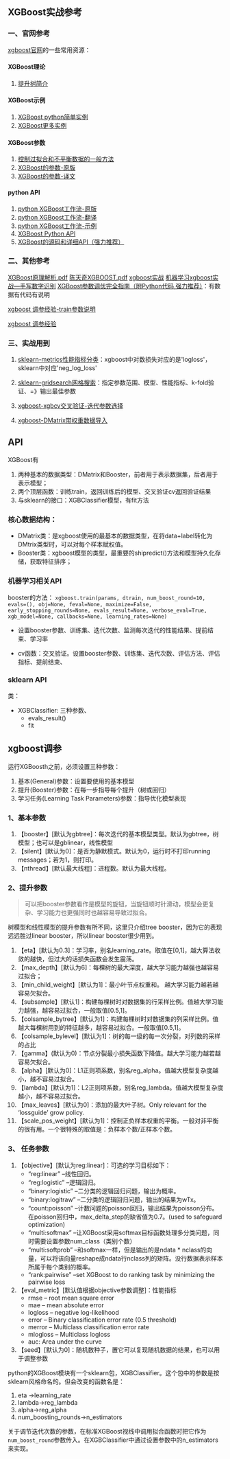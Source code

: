 ## XGBoost实战参考

### 一、官网参考
[xgboost官网](http://xgboost.readthedocs.io/en/latest/)的一些常用资源：

#### XGBoost理论
1. [提升树简介](http://xgboost.readthedocs.io/en/latest/model.html)

#### XGBoost示例
1. [XGBoost python简单实例](http://xgboost.readthedocs.io/en/latest/get_started/index.html)
2. [XGBoost更多实例](https://github.com/dmlc/xgboost/tree/master/demo)

#### XGBoost参数
1. [控制过拟合和不平衡数据的一般方法](http://xgboost.readthedocs.io/en/latest/how_to/param_tuning.html)
2. [XGBoost的参数-原版](http://xgboost.readthedocs.io/en/latest/parameter.html)
3. [XGBoost的参数-译文](https://jiayi797.github.io/2017/04/28/xgboost%E5%8F%82%E6%95%B0/)

#### python API
1. [python XGBoost工作流-原版](http://xgboost.readthedocs.io/en/latest/python/python_intro.html)
2. [python XGBoost工作流-翻译](http://blog.csdn.net/zc02051126/article/details/46771793)
3. [python XGBoost工作流-示例](https://github.com/tqchen/xgboost/tree/master/demo/guide-python)
4. [XGBoost Python API](http://xgboost.readthedocs.io/en/latest/python/python_api.html)
5. [XGBoost的源码和详细API（强力推荐）](https://rdrr.io/cran/xgboost/api/)

### 二、其他参考

[XGBoost原理解析.pdf]()
[陈天奇XGBOOST.pdf]()
[xgboost实战]()
[机器学习xgboost实战—手写数字识别](http://blog.csdn.net/eddy_zheng/article/details/50496186)
[XGBoost参数调优完全指南（附Python代码,强力推荐）](http://blog.csdn.net/u010657489/article/details/51952785)：有数据有代码有说明

[xgboost 调参经验-train参数说明](http://blog.csdn.net/u010414589/article/details/51153310)

[xgboost 调参经验](http://blog.csdn.net/u010414589/article/details/51153310)

### 三、实战用到

1. [sklearn-metrics性能指标分类](http://scikit-learn.org/stable/modules/model_evaluation.html#scoring-parameter)：xgboost中对数损失对应的是'logloss'，sklearn中对应'neg_log_loss'

2. [sklearn-gridsearch网格搜索](http://scikit-learn.org/stable/modules/generated/sklearn.model_selection.GridSearchCV.html)：指定参数范围、模型、性能指标、k-fold验证、=》输出最佳参数

3. [xgboost-xgbcv交叉验证-迭代参数选择](http://xgboost.readthedocs.io/en/latest/python/python_api.html)

4. [xgboost-DMatrix带权重数据导入](http://xgboost.readthedocs.io/en/latest/python/python_intro.html)




## API

XGBoost有
1. 两种基本的数据类型：DMatrix和Booster，前者用于表示数据集，后者用于表示模型；
2. 两个顶层函数：训练train，返回训练后的模型、交叉验证cv返回验证结果
3. 与sklearn的接口：XGBClassifier模型，有fit方法

### 核心数据结构：
- DMatrix类：是xgboost使用的最基本的数据类型，在将data+label转化为DMtrix类型时，可以对每个样本赋权值。
- Booster类：xgboost模型的类型，最重要的shipredict()方法和模型持久化存储，获取特征排序；

### 机器学习相关API
booster的方法：
`xgboost.train(params, dtrain, num_boost_round=10, evals=(), obj=None, feval=None, maximize=False, early_stopping_rounds=None, evals_result=None, verbose_eval=True, xgb_model=None, callbacks=None, learning_rates=None)`

- 设置booster参数、训练集、迭代次数、监测每次迭代的性能结果、提前结束、学习率

- cv函数：交叉验证。设置booster参数、训练集、迭代次数、评估方法、评估指标、提前结束、

### sklearn API
类：
- XGBClassifier: 三种参数、
    - evals_result()
    - fit
    

## xgboost调参
运行XGBoosth之前，必须设置三种参数：
1. 基本(General)参数：设置要使用的基本模型
2. 提升(Booster)参数：在每一步指导每个提升（树或回归）
3. 学习任务(Learning Task Parameters)参数：指导优化模型表现

### 1、基本参数

1. 【booster】[默认为gbtree]：每次迭代的基本模型类型。默认为gbtree，树模型；也可以是gblinear，线性模型
2. 【silent】[默认为0]：是否为静默模式。默认为0，运行时不打印running messages；若为1，则打印。
3. 【nthread】[默认最大线程]：进程数。默认为最大线程。

### 2、提升参数
> 可以把booster参数看作是模型的旋钮，当旋钮顺时针滑动，模型会更复杂、学习能力也更强同时也越容易导致过拟合。

树模型和线性模型的提升参数有所不同，这里只介绍tree booster，因为它的表现远远胜过linear booster，所以linear booster很少用到。

1. 【eta】[默认为0.3]：学习率，别名learning_rate。取值在[0,1]，越大算法收敛的越快，但过大的话损失函数会发生震荡。
2. 【max_depth】[默认为6]：每棵树的最大深度，越大学习能力越强也越容易过拟合；
3. 【min_child_weight】[默认为1]：最小叶节点权重和。
越大学习能力越若越容易欠拟合。
4. 【subsample】[默认1]：构建每棵树时对数据集的行采样比例。值越大学习能力越强，越容易过拟合，一般取值[0.5,1]。
5. 【colsample_bytree】[默认为1]：构建每棵树时对数据集的列采样比例。值越大每棵树用到的特征越多，越容易过拟合。一般取值[0.5,1]。
6. 【colsample_bylevel】[默认为1]：树的每一级的每一次分裂，对列数的采样的占比
7. 【gamma】(默认为0)：节点分裂最小损失函数下降值。越大学习能力越若越容易欠拟合。
8. 【alpha】[默认为0]：L1正则项系数，别名reg_alpha。值越大模型复杂度越小，越不容易过拟合。
9. 【lambda】[默认为1]：L2正则项系数，别名reg_lambda。值越大模型复杂度越小，越不容易过拟合。
10. 【max_leaves】[默认为0]：添加的最大叶子树。Only relevant for the ‘lossguide’ grow policy.
11. 【scale_pos_weight】[默认为1]：控制正负样本权重的平衡。一般对非平衡的很有用。一个很特殊的取值是：负样本个数/正样本个数。

### 3、 任务参数

1. 【objective】[默认为reg:linear]：可选的学习目标如下：
    - “reg:linear” –线性回归。
    - “reg:logistic” –逻辑回归。
    - “binary:logistic” –二分类的逻辑回归问题，输出为概率。
    - “binary:logitraw” –二分类的逻辑回归问题，输出的结果为wTx。
    - “count:poisson” –计数问题的poisson回归，输出结果为poisson分布。在poisson回归中，max_delta_step的缺省值为0.7。(used to safeguard optimization)
    - “multi:softmax” –让XGBoost采用softmax目标函数处理多分类问题，同时需要设置参数num_class（类别个数）
    - “multi:softprob” –和softmax一样，但是输出的是ndata * nclass的向量，可以将该向量reshape成ndata行nclass列的矩阵。没行数据表示样本所属于每个类别的概率。
    - “rank:pairwise” –set XGBoost to do ranking task by minimizing the pairwise loss
2. 【eval_metric】[默认值根据objective参数调整]：性能指标
    - rmse – root mean square error
    - mae – mean absolute error
    - logloss – negative log-likelihood
    - error – Binary classification error rate (0.5 threshold)
    - merror – Multiclass classification error rate
    - mlogloss – Multiclass logloss
    - auc: Area under the curve
3. 【seed】[默认为0]：随机数种子，置它可以复现随机数据的结果，也可以用于调整参数

python的XGBoost模块有一个sklearn包，XGBClassifier。这个包中的参数是按sklearn风格命名的。但会改变的函数名是：

1. eta ->learning_rate 
2. lambda->reg_lambda 
3. alpha->reg_alpha 
4. num_boosting_rounds->n_estimators

关于调节迭代次数的参数，在标准XGBoost视线中调用拟合函数时把它作为`num_boost_round`参数传入。在XGBClassifier中通过设置参数中的n_estimators来实现。



















